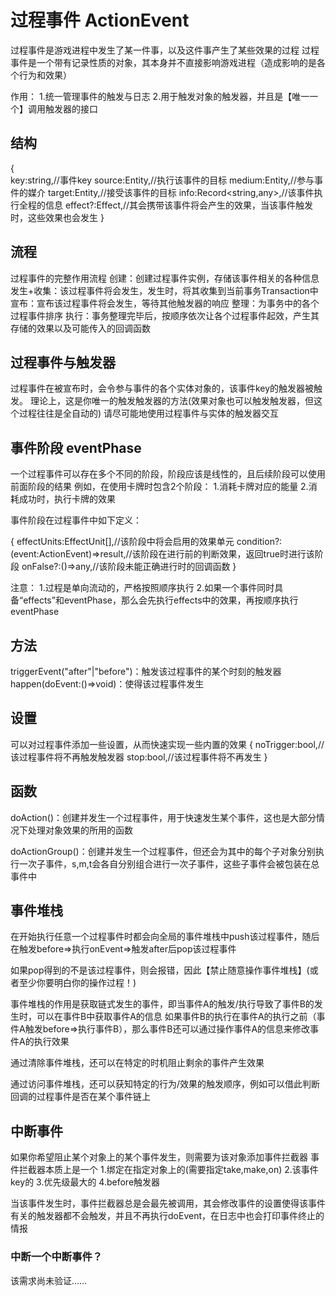 # 过程事件 ActionEvent

过程事件是游戏进程中发生了某一件事，以及这件事产生了某些效果的过程
过程事件是一个带有记录性质的对象，其本身并不直接影响游戏进程（造成影响的是各个行为和效果）

作用：
1.统一管理事件的触发与日志
2.用于触发对象的触发器，并且是【唯一一个】调用触发器的接口

## 结构

{   
    key:string,//事件key
    source:Entity,//执行该事件的目标
    medium:Entity,//参与事件的媒介
    target:Entity,//接受该事件的目标
    info:Record<string,any>,//该事件执行全程的信息
    effect?:Effect,//其会携带该事件将会产生的效果，当该事件触发时，这些效果也会发生
}

## 流程

过程事件的完整作用流程
创建：创建过程事件实例，存储该事件相关的各种信息
发生+收集：该过程事件将会发生，发生时，将其收集到当前事务Transaction中
宣布：宣布该过程事件将会发生，等待其他触发器的响应
整理：为事务中的各个过程事件排序
执行：事务整理完毕后，按顺序依次让各个过程事件起效，产生其存储的效果以及可能传入的回调函数

## 过程事件与触发器

过程事件在被宣布时，会令参与事件的各个实体对象的，该事件key的触发器被触发。
理论上，这是你唯一的触发触发器的方法(效果对象也可以触发触发器，但这个过程往往是全自动的)
请尽可能地使用过程事件与实体的触发器交互

## 事件阶段 eventPhase

一个过程事件可以存在多个不同的阶段，阶段应该是线性的，且后续阶段可以使用前面阶段的结果
例如，在使用卡牌时包含2个阶段：
1.消耗卡牌对应的能量
2.消耗成功时，执行卡牌的效果

事件阶段在过程事件中如下定义：

{
    effectUnits:EffectUnit[],//该阶段中将会启用的效果单元
    condition?:(event:ActionEvent)=>result,//该阶段在进行前的判断效果，返回true时进行该阶段
    onFalse?:()=>any,//该阶段未能正确进行时的回调函数
}

注意：
1.过程是单向流动的，严格按照顺序执行
2.如果一个事件同时具备“effects”和eventPhase，那么会先执行effects中的效果，再按顺序执行eventPhase


<!-- ## 批量事件与子事件

ps:暂时弃用

批量事件是一种独特的事件对象，其本身是一个事件，但其发生的同时，也会收集其包含的各个子事件
你可以理解为其是一个会影响多个对象的事件

批量事件的结构如下

{
    key:string,
    source:Entity,
    medium:Entity,
    target:Entity,
    info:Record<string,any> = [],
    effectUnit:EffectUnit[],
    childEvents:{
        childKey?:string,
        source?:Entity,
        medium?:Entity,
        target?:Entity,
        effectUnit:EffectUnit[]
    }[],
    genericChildKey?:string,//通用子事件key
}

其具备一个事件应有的所有结构，同时还有一个包含了大量可选项的子事件数组。
子事件缺乏的参数会从亲事件中尝试获取，例如没有source的子事件对象会使用亲事件的source，没有childKey的子事件会使用genericChildKey的值

对于其子事件：
    1.不会作为一个单独事件对象在日志中显示
    2.会在亲事件宣布时依次宣布，但不会作为一个单独事件对象被收集/执行
    3.会在亲事件执行时按顺序依次执行 -->

## 方法

triggerEvent("after"|"before")：触发该过程事件的某个时刻的触发器
happen(doEvent:()=>void)：使得该过程事件发生

## 设置

可以对过程事件添加一些设置，从而快速实现一些内置的效果
{
    noTrigger:bool,//该过程事件将不再触发触发器
    stop:bool,//该过程事件将不再发生
}

## 函数

doAction()：创建并发生一个过程事件，用于快速发生某个事件，这也是大部分情况下处理对象效果的所用的函数

doActionGroup()：创建并发生一个过程事件，但还会为其中的每个子对象分别执行一次子事件，s,m,t会各自分别组合进行一次子事件，这些子事件会被包装在总事件中

## 事件堆栈

在开始执行任意一个过程事件时都会向全局的事件堆栈中push该过程事件，随后在触发before=>执行onEvent=>触发after后pop该过程事件

如果pop得到的不是该过程事件，则会报错，因此【禁止随意操作事件堆栈】(或者至少你要明白你的操作过程！)

事件堆栈的作用是获取链式发生的事件，即当事件A的触发/执行导致了事件B的发生时，可以在事件B中获取事件A的信息
如果事件B的执行在事件A的执行之前（事件A触发before=>执行事件B），那么事件B还可以通过操作事件A的信息来修改事件A的执行效果

通过清除事件堆栈，还可以在特定的时机阻止剩余的事件产生效果

通过访问事件堆栈，还可以获知特定的行为/效果的触发顺序，例如可以借此判断回调的过程事件是否在某个事件链上

## 中断事件

如果你希望阻止某个对象上的某个事件发生，则需要为该对象添加事件拦截器
事件拦截器本质上是一个
    1.绑定在指定对象上的(需要指定take,make,on)
    2.该事件key的
    3.优先级最大的
    4.before触发器

当该事件发生时，事件拦截器总是会最先被调用，其会修改事件的设置使得该事件有关的触发器都不会触发，并且不再执行doEvent，在日志中也会打印事件终止的情报

### 中断一个中断事件？

该需求尚未验证……